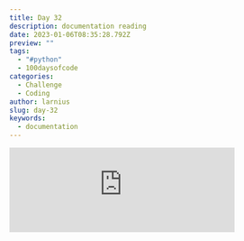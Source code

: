 ```yaml
---
title: Day 32
description: documentation reading
date: 2023-01-06T08:35:28.792Z
preview: ""
tags:
  - "#python"
  - 100daysofcode
categories:
  - Challenge
  - Coding
author: larnius
slug: day-32
keywords:
  - documentation
---
```

<iframe src="https://mastodontech.de/@larnius/109644269171743062/embed" class="mastodon-embed" style="max-width: 100%; border: 0" width="400" allowfullscreen="allowfullscreen"></iframe><script src="https://mastodontech.de/embed.js" async="async"></script>